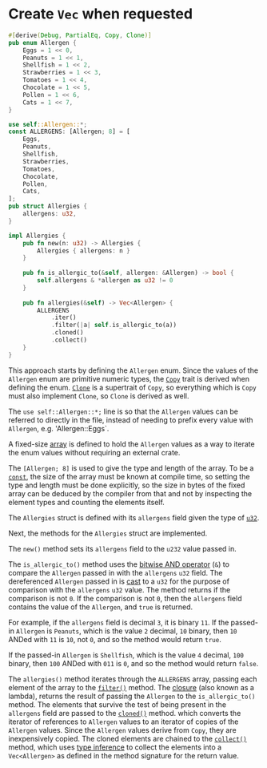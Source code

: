 # Create `Vec` when requested

```rust
#[derive(Debug, PartialEq, Copy, Clone)]
pub enum Allergen {
    Eggs = 1 << 0,
    Peanuts = 1 << 1,
    Shellfish = 1 << 2,
    Strawberries = 1 << 3,
    Tomatoes = 1 << 4,
    Chocolate = 1 << 5,
    Pollen = 1 << 6,
    Cats = 1 << 7,
}

use self::Allergen::*;
const ALLERGENS: [Allergen; 8] = [
    Eggs,
    Peanuts,
    Shellfish,
    Strawberries,
    Tomatoes,
    Chocolate,
    Pollen,
    Cats,
];
pub struct Allergies {
    allergens: u32,
}

impl Allergies {
    pub fn new(n: u32) -> Allergies {
        Allergies { allergens: n }
    }
    
    pub fn is_allergic_to(&self, allergen: &Allergen) -> bool {
        self.allergens & *allergen as u32 != 0
    }
    
    pub fn allergies(&self) -> Vec<Allergen> {
        ALLERGENS
            .iter()
            .filter(|a| self.is_allergic_to(a))
            .cloned()
            .collect()
    }
}
```

This approach starts by defining the `Allergen` enum.
Since the values of the `Allergen` enum are primitive numeric types, the [`Copy`][copy] trait is derived when defining the enum.
[`Clone`][clone] is a supertrait of `Copy`, so everything which is `Copy` must also implement `Clone`, so `Clone` is derived as well.

The `use self::Allergen::*;` line is so that the `Allergen` values can be referred to directly in the file,
instead of needing to prefix every value with `Allergen`, e.g. 'Allergen::Eggs`.

A fixed-size [array][array] is defined to hold the `Allergen` values as a way to iterate the enum values without requiring an external crate.

The `[Allergen; 8]` is used to give the type and length of the array.
To be a [`const`][const], the size of the array must be known at compile time, so setting the type and length must be done explicitly,
so the size in bytes of the fixed array can be deduced by the compiler from that and not by inspecting the element types and counting
the elements itself.

The `Allergies` struct is defined with its `allergens` field given the type of [`u32`][u32].

Next, the methods for the `Allergies` struct are implemented.

The `new()` method sets its `allergens` field to the `u232` value passed in.

The `is_allergic_to()` method uses the [bitwise AND operator][bitand] (`&`) to compare the `Allergen` passed in with the `allergens` `u32` field.
The dereferenced `Allergen` passed in is [cast][cast] to a `u32` for the purpose of comparison with the `allergens` `u32` value.
The method returns if the comparison is not `0`. 
If the comparison is not `0`, then the `allergens` field contains the value of the `Allergen`, and `true` is returned.

For example, if the `allergens` field is decimal `3`, it is binary `11`.
If the passed-in `Allergen` is `Peanuts`, which is the value `2` decimal, `10` binary, then `10` ANDed with `11` is `10`, not `0`,
and so the method would return `true`.

If the passed-in `Allergen` is `Shellfish`, which is the value `4` decimal, `100` binary, then `100` ANDed with `011` is `0`,
and so the method would return `false`.

The `allergies()` method iterates through the `ALLERGENS` array, passing each element of the array to the [`filter()`][filter] method.
The [closure][closure] (also known as a lambda), returns the result of passing the `Allergen` to the `is_allergic_to()` method.
The elements that survive the test of being present in the `allergens` field are passed to the [`cloned()`][cloned] method. which
converts the iterator of references to `Allergen` values to an iterator of copies of the `Allergen` values.
Since the `Allergen` values derive from `Copy`, they are inexpensively copied.
The cloned elements are chained to the [`collect()`][collect] method, which uses [type inference][type-inference] to collect
the elements into a `Vec<Allergen>` as defined in the method signature for the return value.

[copy]: https://doc.rust-lang.org/std/marker/trait.Copy.html
[clone]: https://doc.rust-lang.org/std/clone/trait.Clone.html
[array]: https://doc.rust-lang.org/std/primitive.array.html
[const]: https://doc.rust-lang.org/std/keyword.const.html
[u32]: https://doc.rust-lang.org/std/primitive.u32.html
[any]: https://doc.rust-lang.org/std/iter/trait.Iterator.html#method.any
[clone-method]: https://doc.rust-lang.org/std/clone/trait.Clone.html#tymethod.clone
[for-and-range]: https://doc.rust-lang.org/rust-by-example/flow_control/for.html
[bitand]: https://doc.rust-lang.org/std/ops/trait.BitAnd.html
[shl]: https://doc.rust-lang.org/std/ops/trait.Shl.html
[cast]: https://doc.rust-lang.org/1.8.0/book/casting-between-types.html
[filter]: https://doc.rust-lang.org/std/iter/trait.Iterator.html#method.filter
[closure]: https://doc.rust-lang.org/rust-by-example/fn/closures.html
[cloned]: https://doc.rust-lang.org/std/iter/trait.Iterator.html#method.cloned
[collect]: https://doc.rust-lang.org/std/iter/trait.Iterator.html#method.collect
[type-inference]: https://doc.rust-lang.org/rust-by-example/types/inference.html
